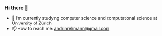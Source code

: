 ### Hi there 👋

- 🌱 I’m currently studying computer science and computational science at University of Zürich
- 📫 How to reach me: andrinrehmann@gmail.com

